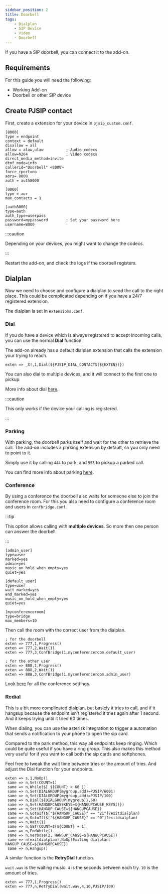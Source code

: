 ```yaml
---
sidebar_position: 2
title: Doorbell
tags:
    - Dialplan
    - SIP Device
    - Video
    - Doorbell
---
```


If you have a SIP doorbell, you can connect it to the add-on.

## Requirements

For this guide you will need the following:

- Working Add-on
- Doorbell or other SIP device

## Create PJSIP contact

First, create a extension for your device in `pjsip_custom.conf`.

```editorconfig title="pjsip_custom.conf"
[8000]
type = endpoint
context = default
disallow = all
allow = alaw,ulaw          ; Audio codecs
allow=h264                 ; Video codecs
direct_media_method=invite
dtmf_mode=info
callerid="Doorbell" <8000>
force_rport=no
aors= 8000
auth = auth8000

[8000]
type = aor
max_contacts = 1

[auth8000]
type=auth
auth_type=userpass
password=mypassword        ; Set your password here
username=8000
```

:::caution

Depending on your devices, you might want to change the codecs.

:::

Restart the add-on, and check the logs if the doorbell registers.

## Dialplan

Now we need to choose and configure a dialplan to send the call to the right place. This could be complicated depending on if you have a 24/7 registered extension.

The dialplan is set in `extensions.conf`.

### Dial

If you do have a device which is always registered to accept incoming calls, you can use the normal **Dial** function.

The add-on already has a default dialplan extension that calls the extension your trying to reach.

```editorconfig title="extensions.conf"
exten => _X!,1,Dial(${PJSIP_DIAL_CONTACTS(${EXTEN})})
```

You can also dial to multiple devices, and it will connect to the first one to pickup.

More info about dial <a href="https://wiki.asterisk.org/wiki/display/AST/Asterisk+13+Application_Dial">here</a>.

:::caution

This only works if the device your calling is registered.

:::

### Parking

With parking, the doorbell parks itself and wait for the other to retrieve the call.
The add-on includes a parking extension by default, so you only need to point to it.

Simply use it by calling `444` to park, and `555` to pickup a parked call.

You can find more info about parking <a href="../parking/">here</a>.

### Conference

By using a conference the doorbell also waits for someone else to join the conference room. For this you also need to configure a conference room and users in `confbridge.conf`.

:::tip

This option allows calling with **multiple devices**. So more then one person can answer the doorbell. 

:::

```editorconfig title="confbridge.conf"
[admin_user]
type=user
marked=yes
admin=yes
music_on_hold_when_empty=yes
quiet=yes

[default_user]
type=user
wait_marked=yes
end_marked=yes
music_on_hold_when_empty=yes
quiet=yes

[myconferenceroom]
type=bridge
max_members=10
```

Then call the room with the correct user from the dialplan.

```editorconfig title="extensions.conf"
; for the doorbell
exten => 777,1,Progress()
exten => 777,2,Wait(1)
exten => 777,3,ConfBridge(1,myconferenceroom,default_user)

; for the other user
exten => 888,1,Progress()
exten => 888,2,Wait(1)
exten => 888,3,ConfBridge(1,myconferenceroom,admin_user)
```

Look <a href="https://wiki.asterisk.org/wiki/display/AST/ConfBridge+Configuration">here</a> for all the conference settings.

### Redial

This is a bit more complicated dialplan, but basicly it tries to call, and if it hangsup because the endpoint isn't registered it tries again after 1 second. And it keeps trying until it tried 60 times.

When dialing, you can use the asterisk integration to trigger a automation that sends a notification to your phone to open the sip card.

Compared to the park method, this way all endpoints keep ringing. Which could be quite useful if you have a ring group. This also makes this method very useful for if you want to call both the sip cards and softphones.

Feel free to tweak the wait time between tries or the amount of tries. And adjust the Dial function for your endpoints.

```editorconfig title="extensions.conf"
exten => s,1,NoOp() 
 same => n,Set(COUNT=1)
 same => n,While($[ ${COUNT} < 60 ])
 same => n,Set(DIALGROUP(mygroup,add)=PJSIP/6001) 
 same => n,Set(DIALGROUP(mygroup,add)=PJSIP/100) 
 same => n,Dial(${DIALGROUP(mygroup)},60)
 same => n,Set(HANGUPCAUSEKEYS=${HANGUPCAUSE_KEYS()})
 same => n,Set(HANGUP_CAUSE=${HANGUPCAUSE})
 same => n,GotoIf($["${HANGUP_CAUSE}" == "21"]?exitdialplan)
 same => n,GotoIf($["${HANGUP_CAUSE}" == "0"]?exitdialplan)  
 same => n,Wait(1) 
 same => n,SET(COUNT=$[${COUNT} + 1]
 same => n,EndWhile()
 same => n,Verbose(2, HANGUP_CAUSE=${HANGUPCAUSE})
 same => n(exitdialplan),NoOp(Exiting dialplan: HANGUP_CAUSE=${HANGUPCAUSE}) 
 same => n,Hangup()
 ```

A similar function is the **RetryDial** function.

`wait.wav` is the waiting music.
`4` is the seconds between each try.
`10` is the amount of tries.

```editorconfig title="extensions.conf"
exten => 777,1,Progress()
exten => 777,n,RetryDial(wait.wav,4,10,PJSIP/100) 
```
